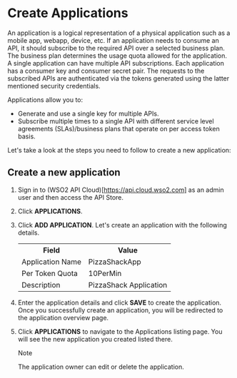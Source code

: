 # Create Applications

An application is a logical representation of a physical application such as a mobile app, webapp, device, etc. If an application needs to consume an API, it should subscribe to the required API over a selected business plan. The business plan determines the usage quota allowed for the application. A single application can have multiple API subscriptions. Each application has a consumer key and consumer secret pair. The requests to the subscribed APIs are authenticated via the tokens generated using the latter mentioned security credentials.

Applications allow you to:

-   Generate and use a single key for multiple APIs.
-   Subscribe multiple times to a single API with different service level agreements (SLAs)/business plans that operate on per access token basis.

Let's take a look at the steps you need to follow to create a new application:

## Create a new application

1.  Sign in to (WSO2 API Cloud)[https://api.cloud.wso2.com] as an admin user and then access the API Store.
 
2.  Click **APPLICATIONS**.

3.  Click **ADD APPLICATION**.
    Let's create an application with the following details.
   
     <html>
        <table>
        <th>Field</th><th>Value</th>
        <tr><td>Application Name</td><td>PizzaShackApp</td></tr>
        <tr><td>Per Token Quota</td><td>10PerMin</td></tr>
        <tr><td>Description</td><td>PizzaShack Application</td></tr>
        </table>
     </html>


4.  Enter the application details and click **SAVE** to create the application. Once you successfully create an application, you will be redirected to the application overview page.

    
5.  Click **APPLICATIONS** to navigate to the Applications listing page. You will see the new application you created listed there. 

     <html>
         <div class="admonition info">
         <p class="admonition-title">Note</p>
         <p>The application owner can edit or delete the application.</p>
         </div>
      </html>



